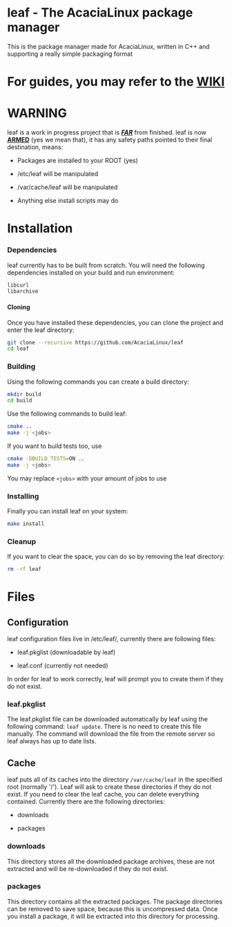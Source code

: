 # leaf - The AcaciaLinux package manager

This is the package manager made for AcaciaLinux, written in C++ and supporting a really simple packaging format

# For guides, you may refer to the [WIKI](https://github.com/AcaciaLinux/leaf/wiki)

# WARNING

leaf is a work in progress project that is **<u>*FAR*</u>** from finished. leaf is now **<u>ARMED</u>** (yes we mean that), it has any safety paths pointed to their final destination, means:

- Packages are installed to your ROOT (yes)

- /etc/leaf will be manipulated

- /var/cache/leaf will be manipulated

- Anything else install scripts may do

# Installation

### Dependencies

leaf currently has to be built from scratch. You will need the following dependencies installed on your build and run environment:

```bash
libcurl
libarchive
```

#### Cloning

Once you have installed these dependencies, you can clone the project and enter the leaf directory:

```bash
git clone --recursive https://github.com/AcaciaLinux/leaf
cd leaf
```

### Building

Using the following commands you can create a build directory:

```bash
mkdir build
cd build
```

Use the following commands to build leaf:

```bash
cmake ..
make -j <jobs>
```

If you want to build tests too, use

```bash
cmake -DBUILD_TESTS=ON ..
make -j <jobs>
```

You may replace `<jobs>` with your amount of jobs to use

### Installing

Finally you can install leaf on your system:

```bash
make install
```

### Cleanup

If you want to clear the space, you can do so by removing the leaf directory:

```bash
rm -rf leaf
```

# Files

## Configuration

leaf configuration files live in /etc/leaf/, currently there are following files:

- leaf.pkglist (downloadable by leaf)

- leaf.conf (currently not needed)

In order for leaf to work correctly, leaf will prompt you to create them if they do not exist.

### leaf.pkglist

The leaf.pkglist file can be downloaded automatically by leaf using the following command: `leaf update`. There is no need to create this file manually. The command will download the file from the remote server so leaf always has up to date lists.

## Cache

leaf puts all of its caches into the directory `/var/cache/leaf` in the specified root (normally '/'). Leaf will ask to create these directories if they do not exist. If you need to clear the leaf cache, you can delete everything contained. Currently there are the following directories:

- downloads

- packages

### downloads

This directory stores all the downloaded package archives, these are not extracted and will be re-downloaded if they do not exist.

### packages

This directory contains all the extracted packages. The package directories can be removed to save space, because this is uncompressed data. Once you install a package, it will be extracted into this directory for processing.
